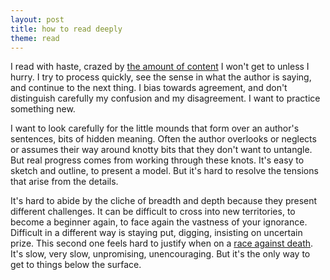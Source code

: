 ```yaml
---
layout: post
title: how to read deeply
theme: read
---
```


I read with haste, crazed by [the amount of content](./choose-your-next-book.html) I won't get to unless I hurry.
I try to process quickly, see the sense in what the author is saying, and continue to the next thing.
I bias towards agreement, and don't distinguish carefully my confusion and my disagreement.
I want to practice something new.

I want to look carefully for the little mounds that form over an author's sentences, bits of hidden meaning.
Often the author overlooks or neglects or assumes their way around knotty bits that they don't want to untangle.
But real progress comes from working through these knots.
It's easy to sketch and outline, to present a model.
But it's hard to resolve the tensions that arise from the details.

It's hard to abide by the cliche of breadth and depth because they present different challenges.
It can be difficult to cross into new territories, to become a beginner again, to face again the vastness of your ignorance.
Difficult in a different way is staying put, digging, insisting on uncertain prize.
This second one feels hard to justify when on a [race against death](./prepare-for-death.html).
It's slow, very slow, unpromising, unencouraging.
But it's the only way to get to things below the surface.